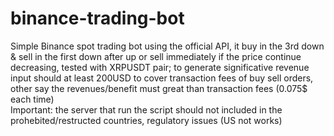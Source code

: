 # binance-trading-bot
Simple Binance spot trading bot using the official API, it buy in the 3rd down &amp; sell in the first down after up or sell immediately if the price continue decreasing, tested with XRPUSDT pair; to generate significative revenue input should at least 200USD to cover transaction fees of buy sell orders, other say the revenues/benefit must great than transaction fees (0.075$ each time)<br/>
Important: the server that run the script should not included in the prohebited/restructed countries, regulatory issues (US not works)

